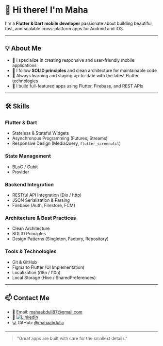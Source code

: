 # 👋 Hi there! I'm Maha

I'm a **Flutter & Dart mobile developer** passionate about building beautiful, fast, and scalable cross-platform apps for Android and iOS.

---

## 💡 About Me
- 📱 I specialize in creating responsive and user-friendly mobile applications
- 🧠 I follow **SOLID principles** and clean architecture for maintainable code
- 🚀 Always learning and staying up-to-date with the latest Flutter technologies
- 🔗 I build full-featured apps using Flutter, Firebase, and REST APIs

---

## 🛠️ Skills

### Flutter & Dart
- Stateless & Stateful Widgets
- Asynchronous Programming (Futures, Streams)
- Responsive Design (MediaQuery, `flutter_screenutil`)

### State Management
- BLoC / Cubit
- Provider
  

### Backend Integration
- RESTful API Integration (Dio / http)
- JSON Serialization & Parsing
- Firebase (Auth, Firestore, FCM)

### Architecture & Best Practices
- Clean Architecture
- SOLID Principles
- Design Patterns (Singleton, Factory, Repository)

### Tools & Technologies
- Git & GitHub
- Figma to Flutter (UI Implementation)
- Localization (i18n / l10n)
- Local Storage (Hive / SharedPreferences)

---


## 📫 Contact Me

- 📧 Email: mahaabdull87@gmail.com  
- 💼 [![LinkedIn](https://img.shields.io/badge/LinkedIn-blue?logo=linkedin&style=flat-square)](https://www.linkedin.com/in/maha-alattas-1478a92a3?utm_source=share&utm_campaign=share_via&utm_content=profile&utm_medium=android_app)  
- 💻 GitHub: [@mahaabdulla](https://github.com/mahaabdulla)


---

> "Great apps are built with care for the smallest details."


<!---
mahaabdulla/mahaabdulla is a ✨ special ✨ repository because its `README.md` (this file) appears on your GitHub profile.
You can click the Preview link to take a look at your changes.
--->
